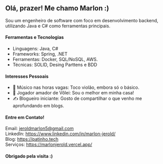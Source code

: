 ## Olá, prazer! Me chamo Marlon :)

Sou um engenheiro de software com foco em desenvolvimento backend, utilizando Java e C# como ferramentas principais.

#### Ferramentas e Tecnologias
- Linguagens: Java, C#
- Frameworks: Spring, .NET
- Ferramentas: Docker, SQL/NoSQL, AWS.
- Técnicas: SOLID, Desing Parttens e BDD

#### Interesses Pessoais
- 🎸 Músico nas horas vagas: Toco violão, embora só o básico.
- 🏐 Jogador amador de Vôlei: Sou o melhor em minha casa!
- ✍️ Blogueiro iniciante: Gosto de compartilhar o que venho me aprofundando em blogs.

#### Entre em Contato!

Email: jeroldmarlon5@gmail.com <br>
LinkedIn: https://www.linkedin.com/in/marlon-jerold/ <br>
Blog: https://patinho.tech <br>
Serviços: https://marlonjerold.vercel.app/


#### Obrigado pela visita :)

